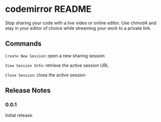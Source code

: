 # codemirror README

Stop sharing your code with a live video or online editor. Use chmod4 and stay in your editor of choice while streaming your work to a private link.

## Commands

`Create New Session`: open a new sharing session

`View Session Info`: retrieve the active session URL

`Close Session`: close the active session

## Release Notes

### 0.0.1

Initial release.
